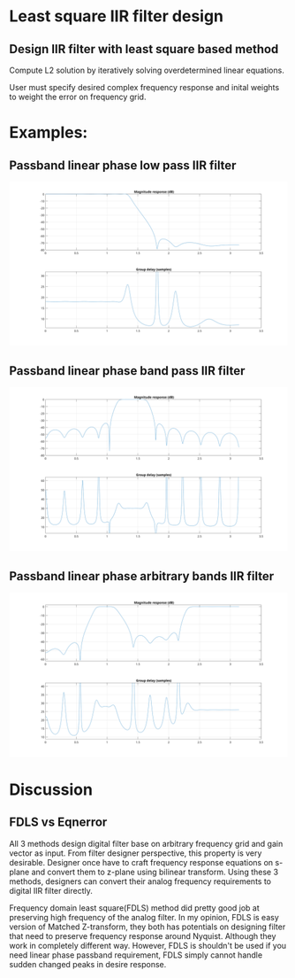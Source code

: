 # Least square IIR filter design
## Design IIR filter with least square based method

Compute L2 solution by iteratively solving overdetermined linear equations.

User must specify desired complex frequency response and inital weights to weight the error on frequency grid.

# Examples:
## Passband linear phase low pass IIR filter
![Diagram1](./graph/LPF.svg)

## Passband linear phase band pass IIR filter
![Diagram1](./graph/BPF.svg)

## Passband linear phase arbitrary bands IIR filter
![Diagram1](./graph/BPF_HPF.svg)

# Discussion

## FDLS vs Eqnerror
All 3 methods design digital filter base on arbitrary frequency grid and gain vector as input.
From filter designer perspective, this property is very desirable.
Designer once have to craft frequency response equations on s-plane and convert them to z-plane using bilinear transform.
Using these 3 methods, designers can convert their analog frequency requirements to digital IIR filter directly.

Frequency domain least square(FDLS) method did pretty good job at preserving high frequency of the analog filter.
In my opinion, FDLS is easy version of Matched Z-transform, they both has potentials on designing filter that need to preserve frequency response around Nyquist. Although they work in completely different way.
However, FDLS is shouldn't be used if you need linear phase passband requirement, FDLS simply cannot handle sudden changed peaks in desire response.
